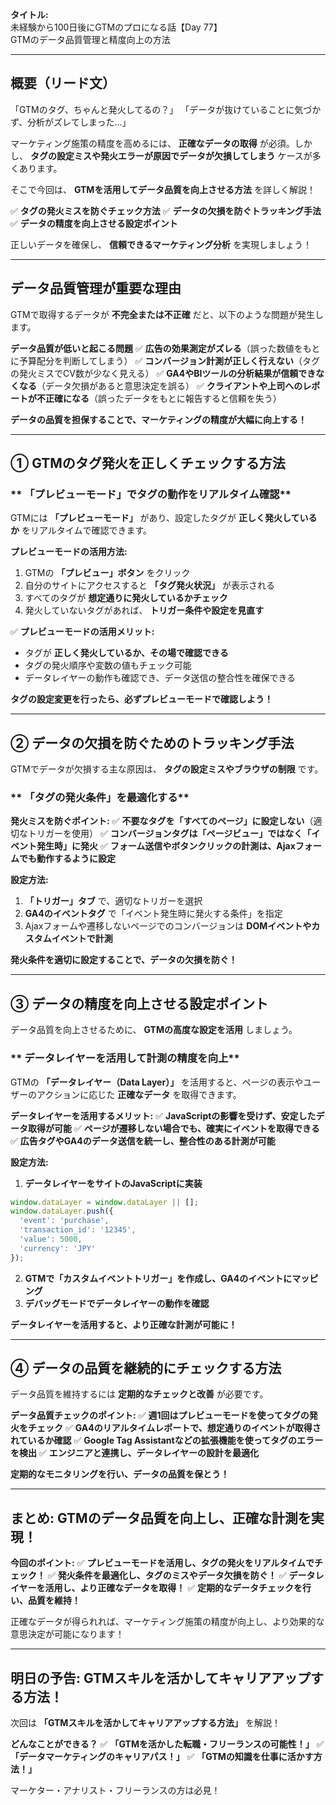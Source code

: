 **タイトル:**\
未経験から100日後にGTMのプロになる話【Day 77】\
GTMのデータ品質管理と精度向上の方法

---

## **概要（リード文）**

「GTMのタグ、ちゃんと発火してるの？」
「データが抜けていることに気づかず、分析がズレてしまった…」

マーケティング施策の精度を高めるには、 **正確なデータの取得** が必須。しかし、 **タグの設定ミスや発火エラーが原因でデータが欠損してしまう** ケースが多くあります。

そこで今回は、 **GTMを活用してデータ品質を向上させる方法** を詳しく解説！

✅ **タグの発火ミスを防ぐチェック方法**
✅ **データの欠損を防ぐトラッキング手法**
✅ **データの精度を向上させる設定ポイント**

正しいデータを確保し、 **信頼できるマーケティング分析** を実現しましょう！

---

## **データ品質管理が重要な理由**

GTMで取得するデータが **不完全または不正確** だと、以下のような問題が発生します。

 **データ品質が低いと起こる問題**
✅ **広告の効果測定がズレる**（誤った数値をもとに予算配分を判断してしまう）
✅ **コンバージョン計測が正しく行えない**（タグの発火ミスでCV数が少なく見える）
✅ **GA4やBIツールの分析結果が信頼できなくなる**（データ欠損があると意思決定を誤る）
✅ **クライアントや上司へのレポートが不正確になる**（誤ったデータをもとに報告すると信頼を失う）

 **データの品質を担保することで、マーケティングの精度が大幅に向上する！**

---

## **① GTMのタグ発火を正しくチェックする方法**

### ** 「プレビューモード」でタグの動作をリアルタイム確認**

GTMには **「プレビューモード」** があり、設定したタグが **正しく発火しているか** をリアルタイムで確認できます。

 **プレビューモードの活用方法:**
1. GTMの **「プレビュー」ボタン** をクリック
2. 自分のサイトにアクセスすると **「タグ発火状況」** が表示される
3. すべてのタグが **想定通りに発火しているかチェック**
4. 発火していないタグがあれば、 **トリガー条件や設定を見直す**

✅ **プレビューモードの活用メリット:**
- タグが **正しく発火しているか、その場で確認できる**
- タグの発火順序や変数の値もチェック可能
- データレイヤーの動作も確認でき、データ送信の整合性を確保できる

 **タグの設定変更を行ったら、必ずプレビューモードで確認しよう！**

---

## **② データの欠損を防ぐためのトラッキング手法**

GTMでデータが欠損する主な原因は、 **タグの設定ミスやブラウザの制限** です。

### ** 「タグの発火条件」を最適化する**

 **発火ミスを防ぐポイント:**
✅ **不要なタグを「すべてのページ」に設定しない**（適切なトリガーを使用）
✅ **コンバージョンタグは「ページビュー」ではなく「イベント発生時」に発火**
✅ **フォーム送信やボタンクリックの計測は、Ajaxフォームでも動作するように設定**

 **設定方法:**
1. **「トリガー」タブ** で、適切なトリガーを選択
2. **GA4のイベントタグ** で「イベント発生時に発火する条件」を指定
3. Ajaxフォームや遷移しないページでのコンバージョンは **DOMイベントやカスタムイベントで計測**

 **発火条件を適切に設定することで、データの欠損を防ぐ！**

---

## **③ データの精度を向上させる設定ポイント**

データ品質を向上させるために、 **GTMの高度な設定を活用** しましょう。

### ** データレイヤーを活用して計測の精度を向上**

GTMの **「データレイヤー（Data Layer）」** を活用すると、ページの表示やユーザーのアクションに応じた **正確なデータ** を取得できます。

 **データレイヤーを活用するメリット:**
✅ **JavaScriptの影響を受けず、安定したデータ取得が可能**
✅ **ページが遷移しない場合でも、確実にイベントを取得できる**
✅ **広告タグやGA4のデータ送信を統一し、整合性のある計測が可能**

 **設定方法:**
1. **データレイヤーをサイトのJavaScriptに実装**

```javascript
window.dataLayer = window.dataLayer || [];
window.dataLayer.push({
  'event': 'purchase',
  'transaction_id': '12345',
  'value': 5000,
  'currency': 'JPY'
});
```

2. **GTMで「カスタムイベントトリガー」を作成し、GA4のイベントにマッピング**
3. **デバッグモードでデータレイヤーの動作を確認**

 **データレイヤーを活用すると、より正確な計測が可能に！**

---

## **④ データの品質を継続的にチェックする方法**

データ品質を維持するには **定期的なチェックと改善** が必要です。

 **データ品質チェックのポイント:**
✅ **週1回はプレビューモードを使ってタグの発火をチェック**
✅ **GA4のリアルタイムレポートで、想定通りのイベントが取得されているか確認**
✅ **Google Tag Assistantなどの拡張機能を使ってタグのエラーを検出**
✅ **エンジニアと連携し、データレイヤーの設計を最適化**

 **定期的なモニタリングを行い、データの品質を保とう！**

---

## **まとめ: GTMのデータ品質を向上し、正確な計測を実現！**

 **今回のポイント:**
✅ **プレビューモードを活用し、タグの発火をリアルタイムでチェック！**
✅ **発火条件を最適化し、タグのミスやデータ欠損を防ぐ！**
✅ **データレイヤーを活用し、より正確なデータを取得！**
✅ **定期的なデータチェックを行い、品質を維持！**

正確なデータが得られれば、マーケティング施策の精度が向上し、より効果的な意思決定が可能になります！

---

## **明日の予告: GTMスキルを活かしてキャリアアップする方法！**

次回は **「GTMスキルを活かしてキャリアアップする方法」** を解説！

 **どんなことができる？**
✅ **「GTMを活かした転職・フリーランスの可能性！」**
✅ **「データマーケティングのキャリアパス！」**
✅ **「GTMの知識を仕事に活かす方法！」**

マーケター・アナリスト・フリーランスの方は必見！